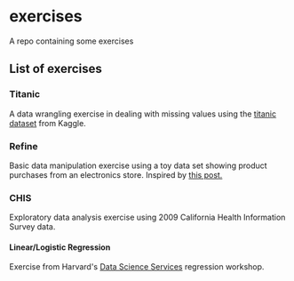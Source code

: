 # exercises
A repo containing some exercises

## List of exercises
### Titanic
A data wrangling exercise in dealing with missing values using the [titanic dataset](https://www.kaggle.com/c/titanic/data) from Kaggle.

### Refine
Basic data manipulation exercise using a toy data set showing product purchases from an electronics store. Inspired by [this post.](http://d3-media.blogspot.com/2013/11/how-to-refine-your-data.html)

### CHIS
Exploratory data analysis exercise using 2009 California Health Information Survey data.

#### Linear/Logistic Regression
Exercise from Harvard's [Data Science Services](https://dss.iq.harvard.edu/) regression workshop.
